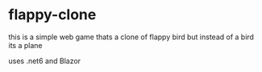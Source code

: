 # flappy-clone

this is a simple web game thats a clone of flappy bird but instead of a bird its a plane

uses .net6 and Blazor
